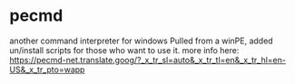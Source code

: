# pecmd
another command interpreter for windows
Pulled from a winPE, added un/install scripts for those who want to use it.
more info here: https://pecmd-net.translate.goog/?_x_tr_sl=auto&_x_tr_tl=en&_x_tr_hl=en-US&_x_tr_pto=wapp

